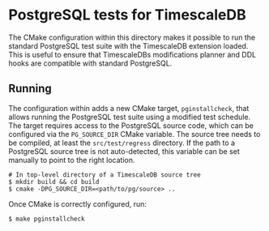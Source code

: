 # PostgreSQL tests for TimescaleDB

The CMake configuration within this directory makes it possible to run
the standard PostgreSQL test suite with the TimescaleDB extension
loaded. This is useful to ensure that TimescaleDBs modifications
planner and DDL hooks are compatible with standard PostgreSQL.

## Running

The configuration within adds a new CMake target, `pginstallcheck`,
that allows running the PostgreSQL test suite using a modified test
schedule. The target requires access to the PostgreSQL source code,
which can be configured via the `PG_SOURCE_DIR` CMake variable. The
source tree needs to be compiled, at least the `src/test/regress`
directory. If the path to a PostgreSQL source tree is not
auto-detected, this variable can be set manually to point to the right
location.

```
# In top-level directory of a TimescaleDB source tree
$ mkdir build && cd build
$ cmake -DPG_SOURCE_DIR=<path/to/pg/source> ..
```

Once CMake is correctly configured, run:

```
$ make pginstallcheck
```

